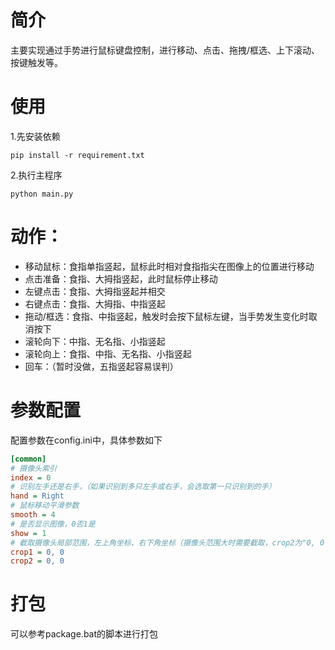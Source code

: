 # 简介
主要实现通过手势进行鼠标键盘控制，进行移动、点击、拖拽/框选、上下滚动、按键触发等。

# 使用
1.先安装依赖
```shell
pip install -r requirement.txt
```

2.执行主程序
```shell
python main.py
```

# 动作：
 - 移动鼠标：食指单指竖起，鼠标此时相对食指指尖在图像上的位置进行移动
 - 点击准备：食指、大拇指竖起，此时鼠标停止移动
 - 左键点击：食指、大拇指竖起并相交
 - 右键点击：食指、大拇指、中指竖起
 - 拖动/框选：食指、中指竖起，触发时会按下鼠标左键，当手势发生变化时取消按下
 - 滚轮向下：中指、无名指、小指竖起
 - 滚轮向上：食指、中指、无名指、小指竖起
 - 回车：（暂时没做，五指竖起容易误判）

# 参数配置
配置参数在config.ini中，具体参数如下
```ini
[common]
# 摄像头索引
index = 0
# 识别左手还是右手，（如果识别到多只左手或右手，会选取第一只识别到的手）
hand = Right
# 鼠标移动平滑参数
smooth = 4
# 是否显示图像，0否1是
show = 1
# 截取摄像头局部范围，左上角坐标、右下角坐标（摄像头范围大时需要截取，crop2为"0, 0"时不截取），截取范围长宽比为16:9
crop1 = 0, 0
crop2 = 0, 0
```

# 打包
可以参考package.bat的脚本进行打包